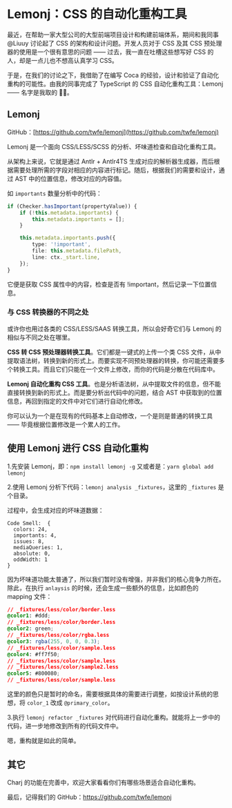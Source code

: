 # Lemonj：CSS 的自动化重构工具

最近，在帮助一家大型公司的大型前端项目设计和构建前端体系，期间和我同事 @Liuuy 讨论起了 CSS 的架构和设计问题。开发人员对于 CSS 及其 CSS 预处理器的使用是一个很有意思的问题 —— 过去，我一直在吐槽这些想写好 CSS 的人，却是一点儿也不想高认真学习 CSS。

于是，在我们的讨论之下，我借助了在编写 Coca 的经验，设计和验证了自动化重构的可能性。由我的同事完成了 TypeScript 的 CSS 自动化重构工具：Lemonj —— 名字是我取的 🍋🐔。

## Lemonj

GitHub：[https://github.com/twfe/lemonj](https://github.com/twfe/lemonj)

Lemonj 是一个面向 CSS/LESS/SCSS 的分析、坏味道检查和自动化重构工具。 

从架构上来说，它就是通过  Antlr + Antlr4TS 生成对应的解析器生成器，而后根据需要处理所需的字段对相应的内容进行标记。随后，根据我们的需要和设计，通过 AST 中的位置信息，修改对应的内容值。

如 `importants` 数量分析中的代码：

```typescript
if (Checker.hasImportant(propertyValue)) {
	if (!this.metadata.importants) {
		this.metadata.importants = [];
	}

	this.metadata.importants.push({
		type: '!important',
		file: this.metadata.filePath,
		line: ctx._start.line,
	});
}
```

它便是获取 CSS 属性中的内容，检查是否有 !important，然后记录一下位置信息。

### 与 CSS 转换器的不同之处

或许你也用过各类的 CSS/LESS/SAAS 转换工具，所以会好奇它们与 Lemonj 的相似与不同之处在哪里。

**CSS 转 CSS 预处理器转换工具**。它们都是一键式的上传一个类 CSS 文件，从中提取语法树，转换到新的形式上。而要实现不同预处理器的转换，你可能还需要多个转换工具。而且它们只能在一个文件上修改，而你的代码是分散在代码库中。

**Lemonj 自动化重构 CSS 工具**。也是分析语法树，从中提取文件的信息，但不能直接转换到新的形式上。而是要分析出代码中的问题，结合 AST 中获取到的位置信息，再回到指定的文件中对它们进行自动化修改。

你可以认为一个是在现有的代码基本上自动修改，一个是则是普通的转换工具 —— 毕竟根据位置修改是一个累人的工作。

## 使用 Lemonj 进行 CSS 自动化重构

1.先安装 Lemonj，即：`npm install lemonj -g` 又或者是：`yarn global add lemonj`

2.使用 Lemonj 分析下代码：`lemonj analysis _fixtures`，这里的 `_fixtures` 是个目录。

过程中，会生成对应的坏味道数据：

```
Code Smell:  {
  colors: 24,
  importants: 4,
  issues: 8,
  mediaQueries: 1,
  absolute: 0,
  oddWidth: 1
}
```

因为坏味道功能太普通了，所以我们暂时没有增强，并非我们的核心竞争力所在。除此，在执行 `anlaysis` 的时候，还会生成一些额外的信息，比如颜色的 mapping 文件：

```css
// _fixtures/less/color/border.less
@color1: #ddd;
// _fixtures/less/color/border.less
@color2: green;
// _fixtures/less/color/rgba.less
@color3: rgba(255, 0, 0, 0.3);
// _fixtures/less/color/sample.less
@color4: #ff7f50;
// _fixtures/less/color/sample.less
// _fixtures/less/color/sample2.less
@color5: #800080;
// _fixtures/less/color/sample.less
```

这里的颜色只是暂时的命名，需要根据具体的需要进行调整，如按设计系统的思想，将 `color_1` 改成 `@primary_color`。

3.执行 `lemonj refactor _fixtures` 对代码进行自动化重构。就能将上一步中的代码，进一步地修改到所有的代码文件中。

嗯，重构就是如此的简单。

## 其它

Charj 的功能在完善中，欢迎大家看看你们有哪些场景适合自动化重构。

最后，记得我们的 GitHub：https://github.com/twfe/lemonj 



